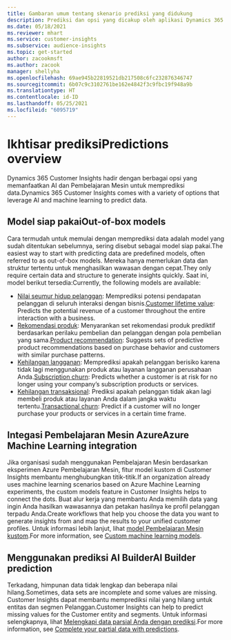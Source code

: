 ```yaml
---
title: Gambaran umum tentang skenario prediksi yang didukung
description: Prediksi dan opsi yang dicakup oleh aplikasi Dynamics 365 Customer Insights.
ms.date: 05/18/2021
ms.reviewer: mhart
ms.service: customer-insights
ms.subservice: audience-insights
ms.topic: get-started
author: zacookmsft
ms.author: zacook
manager: shellyha
ms.openlocfilehash: 69ae945b22819521db217508c6fc232876346747
ms.sourcegitcommit: 6b07c9c3102761be162e4842f3c9fbc19f948a9b
ms.translationtype: HT
ms.contentlocale: id-ID
ms.lasthandoff: 05/25/2021
ms.locfileid: "6095719"
---
```

# <a name="predictions-overview"></a><span data-ttu-id="563f9-103">Ikhtisar prediksi</span><span class="sxs-lookup"><span data-stu-id="563f9-103">Predictions overview</span></span>

<span data-ttu-id="563f9-104">Dynamics 365 Customer Insights hadir dengan berbagai opsi yang memanfaatkan AI dan Pembelajaran Mesin untuk memprediksi data.</span><span class="sxs-lookup"><span data-stu-id="563f9-104">Dynamics 365 Customer Insights comes with a variety of options that leverage AI and machine learning to predict data.</span></span> 

## <a name="out-of-box-models"></a><span data-ttu-id="563f9-105">Model siap pakai</span><span class="sxs-lookup"><span data-stu-id="563f9-105">Out-of-box models</span></span>

<span data-ttu-id="563f9-106">Cara termudah untuk memulai dengan memprediksi data adalah model yang sudah ditentukan sebelumnya, sering disebut sebagai model siap pakai.</span><span class="sxs-lookup"><span data-stu-id="563f9-106">The easiest way to start with predicting data are predefined models, often referred to as out-of-box models.</span></span> <span data-ttu-id="563f9-107">Mereka hanya memerlukan data dan struktur tertentu untuk menghasilkan wawasan dengan cepat.</span><span class="sxs-lookup"><span data-stu-id="563f9-107">They only require certain data and structure to generate insights quickly.</span></span> <span data-ttu-id="563f9-108">Saat ini, model berikut tersedia:</span><span class="sxs-lookup"><span data-stu-id="563f9-108">Currently, the following models are available:</span></span> 
- <span data-ttu-id="563f9-109">[Nilai seumur hidup pelanggan](predict-customer-lifetime-value.md): Memprediksi potensi pendapatan pelanggan di seluruh interaksi dengan bisnis.</span><span class="sxs-lookup"><span data-stu-id="563f9-109">[Customer lifetime value](predict-customer-lifetime-value.md): Predicts the potential revenue of a customer throughout the entire interaction with a business.</span></span> 
- <span data-ttu-id="563f9-110">[Rekomendasi produk](predict-product-recommendation.md): Menyarankan set rekomendasi produk prediktif berdasarkan perilaku pembelian dan pelanggan dengan pola pembelian yang sama.</span><span class="sxs-lookup"><span data-stu-id="563f9-110">[Product recommendation](predict-product-recommendation.md): Suggests sets of predictive product recommendations based on purchase behavior and customers with similar purchase patterns.</span></span>
- <span data-ttu-id="563f9-111">[Kehilangan langganan](predict-subscription-churn.md): Memprediksi apakah pelanggan berisiko karena tidak lagi menggunakan produk atau layanan langganan perusahaan Anda.</span><span class="sxs-lookup"><span data-stu-id="563f9-111">[Subscription churn](predict-subscription-churn.md): Predicts whether a customer is at risk for no longer using your company’s subscription products or services.</span></span>
- <span data-ttu-id="563f9-112">[Kehilangan transaksional](predict-transactional-churn.md): Prediksi apakah pelanggan tidak akan lagi membeli produk atau layanan Anda dalam jangka waktu tertentu.</span><span class="sxs-lookup"><span data-stu-id="563f9-112">[Transactional churn](predict-transactional-churn.md): Predict if a customer will no longer purchase your products or services in a certain time frame.</span></span>

## <a name="azure-machine-learning-integration"></a><span data-ttu-id="563f9-113">Integasi Pembelajaran Mesin Azure</span><span class="sxs-lookup"><span data-stu-id="563f9-113">Azure Machine Learning integration</span></span>

<span data-ttu-id="563f9-114">Jika organisasi sudah menggunakan Pembelajaran Mesin berdasarkan eksperimen Azure Pembelajaran Mesin, fitur model kustom di Customer Insights membantu menghubungkan titik-titik.</span><span class="sxs-lookup"><span data-stu-id="563f9-114">If an organization already uses machine learning scenarios based on Azure Machine Learning experiments, the custom models feature in Customer Insights helps to connect the dots.</span></span> <span data-ttu-id="563f9-115">Buat alur kerja yang membantu Anda memilih data yang ingin Anda hasilkan wawasannya dan petakan hasilnya ke profil pelanggan terpadu Anda.</span><span class="sxs-lookup"><span data-stu-id="563f9-115">Create workflows that help you choose the data you want to generate insights from and map the results to your unified customer profiles.</span></span> <span data-ttu-id="563f9-116">Untuk informasi lebih lanjut, lihat [model Pembelajaran Mesin kustom](custom-models.md).</span><span class="sxs-lookup"><span data-stu-id="563f9-116">For more information, see [Custom machine learning models](custom-models.md).</span></span>

## <a name="ai-builder-prediction"></a><span data-ttu-id="563f9-117">Menggunakan prediksi AI Builder</span><span class="sxs-lookup"><span data-stu-id="563f9-117">AI Builder prediction</span></span>

<span data-ttu-id="563f9-118">Terkadang, himpunan data tidak lengkap dan beberapa nilai hilang.</span><span class="sxs-lookup"><span data-stu-id="563f9-118">Sometimes, data sets are incomplete and some values are missing.</span></span> <span data-ttu-id="563f9-119">Customer Insights dapat membantu memprediksi nilai yang hilang untuk entitas dan segmen Pelanggan.</span><span class="sxs-lookup"><span data-stu-id="563f9-119">Customer Insights can help to predict missing values for the Customer entity and segments.</span></span> <span data-ttu-id="563f9-120">Untuk informasi selengkapnya, lihat [Melengkapi data parsial Anda dengan prediksi](predictions.md).</span><span class="sxs-lookup"><span data-stu-id="563f9-120">For more information, see [Complete your partial data with predictions](predictions.md).</span></span>
